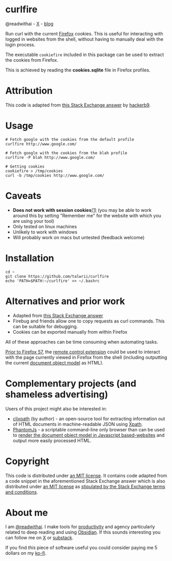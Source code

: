 # curlfire
@readwithai - [X](https://x.com/reawithai) - [blog](https://readwithai.substack.com)

Run curl with the current [Firefox](https://www.mozilla.org/en-US/firefox/) cookies.
This is useful for interacting with logged in websites from the shell, without having to manually deal with the login process.

The executable `cookiefire` included in this package can be used to extract the cookies from Firefox.

This is achieved by reading the **cookies.sqlite** file in Firefox profiles.

# Attribution
This code is adapted from [this Stack Exchange answer](https://superuser.com/a/1239036/653515) by [hackerb9](https://superuser.com/users/400780/hackerb9).

# Usage
```
# Fetch google with the cookies from the default profile
curlfire http://www.google.com/

# Fetch google with the cookies from the blah profile
curlfire -P blah http://www.google.com/

# Getting cookies
cookiefire > /tmp/cookies
curl -b /tmp/cookies http://www.google.com/
```

# Caveats
* **Does not work with session cookies**[(1)](https://support.mozilla.org/en-US/questions/899388
) (you may be able to work around this by setting "Remember me" for the website with which you are using your tool)
* Only tested on linux machines
* Unlikely to work with windows
* Will probably work on macs but untested (feedback welcome)

# Installation
```
cd ~
git clone https://github.com/talwrii/curlfire
echo 'PATH=$PATH:~/curlfire' >> ~/.bashrc
```

# Alternatives and prior work
* Adapted from [this Stack Exchange answer](https://superuser.com/questions/666167/how-do-i-use-firefox-cookies-with-wget)
* Firebug and friends allow one to copy requests as curl commands. This can be suitable for debugging.
* Cookies can be exported manually from within Firefox

All of these approaches can be time consuming when automating tasks.

[Prior to Firefox 57](https://support.mozilla.org/en-US/kb/frequently-asked-questions-firefox-addon), the [remote control extension](https://addons.mozilla.org/en-US/firefox/addon/remote-control/) could be used to interact with the page currently viewed in Firefox from the shell (including outputting the current [document object model](https://en.wikipedia.org/wiki/Document_Object_Model) as HTML).

# Complementary projects (and shameless advertising)
Users of this project might also be interested in:

* [clixpath](https://github.com/talwrii/clixpath) (by author) - an open-source tool for extracting information out of HTML documents in machine-readable JSON using [Xpath](https://www.w3.org/TR/1999/REC-xpath-19991116/).
* [PhantomJs](http://phantomjs.org/) - a scriptable command-line only browser than can be used to [render the document object model in Javascript based-websites](https://stackoverflow.com/a/9978162) and output more easily processed HTML.

 # Copyright
This code is distributed under [an MIT license](LICENSE).
It contains code adapted from a code snippet in the aforementioned Stack Exchange answer which is also distributed under [an MIT license](SNIPPET-LICENSE) as [stipulated by the Stack Exchange terms and conditions](https://meta.stackexchange.com/questions/272956/a-new-code-license-the-mit-this-time-with-attribution-required).

# About me 
I am [@readwithai](https://x.com/readwithai). I make tools for [productivity](https://readwithai.substack.com/p/obsidian-plugin-repl) and agency particularly related to deep reading and using [Obsidian](https://readwithai.substack.com/p/what-exactly-is-obsidian). If this sounds interesting you can follow me on [X](https://x.com/readwithai) or [substack](https://readwithai.substack.com). 

If you find *this* piece of software useful you could consider paying me 5 dollars on my [ko-fi](https://ko-fi.com/readwithai).


